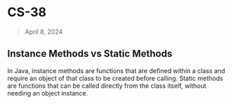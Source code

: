 # CS-38
> April 8, 2024

## Instance Methods vs Static Methods
In Java, instance methods are functions that are defined within a class and require an object of that class to be created before calling. Static methods are functions that can be called directly from the class itself, without needing an object instance.